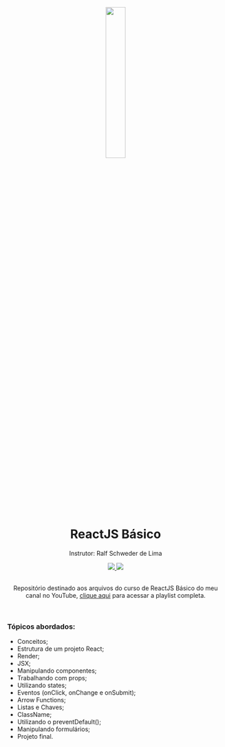 <div align="center">
  <img src="https://github.com/ralflima/react_hooks/blob/master/conceitos/src/logo.svg" width="30%">
  <h1 style="border-bottom:none">ReactJS Básico</h1>
  <p>Instrutor: Ralf Schweder de Lima</p>
  
  <a href="https://www.youtube.com/channel/UCtT934GO9Y7hoFPR_vmV5zQ">
     <img src="https://img.shields.io/badge/YouTube-FF0000?style=for-the-badge&logo=youtube&logoColor=white">
  </a>
  
  <a href="https://www.linkedin.com/in/ralf-lima-3b93708a/">
     <img src="https://img.shields.io/badge/LinkedIn-0077B5?style=for-the-badge&logo=linkedin&logoColor=white">
  </a>
  
  <br>
  <br>
  <p>Repositório destinado aos arquivos do curso de ReactJS Básico do meu canal no YouTube, <a href="https://www.youtube.com/watch?v=vVRkM3Qn9pA&list=PLWXw8Gu52TRK1W0emFvUl3ozgV2JW3_8p">clique aqui</a> para acessar a playlist completa.</p>
  <br>
  <div align="justify">
  <h3>Tópicos abordados:</h3>
  
   + Conceitos;
   + Estrutura de um projeto React;
   + Render;
   + JSX;
   + Manipulando componentes;
   + Trabalhando com props;
   + Utilizando states;
   + Eventos (onClick, onChange e onSubmit);
   + Arrow Functions;
   + Listas e Chaves;
   + ClassName;
   + Utilizando o preventDefault();
   + Manipulando formulários;
   + Projeto final.
  </div>
</div>
